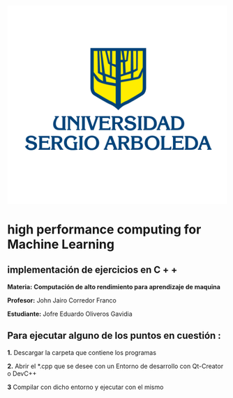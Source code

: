 
![USA](https://github.com/JGavidia403/high-performance-computing/blob/main/imagenes/U%20Sergio.png)

# high performance computing for Machine Learning

## implementación de ejercicios en C + +

**Materia:** **Computación de alto rendimiento para aprendizaje de maquina**

 **Profesor:** John Jairo Corredor Franco
 
 **Estudiante:** Jofre Eduardo Oliveros Gavidia
 
 ## Para ejecutar alguno de los puntos en cuestión :
 
 **1.** Descargar la carpeta que contiene los programas 
 
 **2.** Abrir el *.cpp que se desee con un Entorno de desarrollo con Qt-Creator o DevC++
 
 **3** Compilar con dicho entorno y ejecutar con el mismo 
